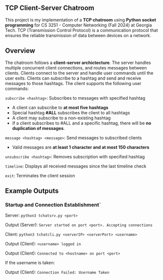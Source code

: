 ## TCP Client-Server Chatroom
This project is my implementation of a **TCP chatroom** using **Python socket programming** for CS 3251 - Computer Networking (Fall 2024) at Georgia Tech. TCP (Transmission Control Protocol) is a communication protocol that ensures the reliable transmission of data between devices on a network. 

## Overview
The chatroom follows a **client-server archictecture**. The server handles multiple concurrent client connections, and routes messages between clients. Clients connect to the server and handle user commands until the user exits. Clients can subscribe to a hashtag and send and receive messages to those hashtags. The client supports the following user commands:

`subscribe <hashtag>`: Subscribes to messages with specified hashtag
- A client can subscribe to **at most five hashtags**
- Special hashtag **#ALL** subscribes the client to all hashtags
- A client may subscribe to a non-existing hashtag
- If a client subscribes to #ALL and a specific hashtag, there will be **no duplication of messages**.

`message <hashtag> <message>`: Send messages to subscribed clients
- Valid messages are **at least 1 character and at most 150 characters**

`unsubscribe <hashtag>`: Removes subscription with specified hashtag

`timeline`: Displays all received messages since the last timeline check

`exit`: Terminates the client session

## Example Outputs
### Startup and Connection Establishment`
Server: `python3 tchatsrv.py <port>`

Output (Server): `Server started on port <port>. Accepting connections`

Client: `python3 tchatcli.py <serverIP> <serverPort> <username>`

Output (Client): `<username> logged in`

Output (Client): `Connected to <hostname> on port <port>`


If the username is taken: 

Output (Client): `Connection Failed: Username Taken`
